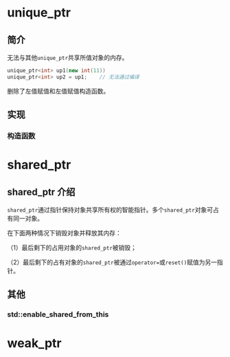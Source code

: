 # unique_ptr
## 简介
  无法与其他```unique_ptr```共享所值对象的内存。
```C++
unique_ptr<int> up1(new int(11))
unique_ptr<int> up2 = up1;    // 无法通过编译
```
删除了左值赋值和左值赋值构造函数。

## 实现
### 构造函数


# shared_ptr
## shared_ptr 介绍
  ```shared_ptr```通过指针保持对象共享所有权的智能指针。多个```shared_ptr```对象可占有同一对象。
  
  在下面两种情况下销毁对象并释放其内存：
  
  （1）最后剩下的占用对象的```shared_ptr```被销毁；
  
  （2）最后剩下的占有对象的```shared_ptr```被通过```operator=```或```reset()```赋值为另一指针。
## 其他

### std::enable_shared_from_this


# weak_ptr
